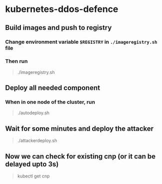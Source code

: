# kubernetes-ddos-defence
## Build images and push to registry<br />
### Change environment variable `$REGISTRY` in `./imageregistry.sh` file<br />
### Then run<br />
>./imageregistry.sh<br />

## Deploy all needed component<br />
### When in one node of the cluster, run<br />
>./autodeploy.sh<br />


## Wait for some minutes and deploy the attacker<br />
>./attackerdeploy.sh<br />

## Now we can check for existing cnp (or it can be delayed upto 3s)<br />
>kubectl get cnp<br />
